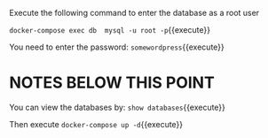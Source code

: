 Execute the following command to enter the database as a root user

`docker-compose exec db  mysql -u root -p`{{execute}}


You need to enter the password:
`somewordpress`{{execute}}

# NOTES BELOW THIS POINT


You can view the databases by:
 `show databases`{{execute}}

Then execute `docker-compose up -d`{{execute}}








